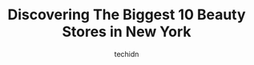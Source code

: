 ---
layout: ampstory
image: https://i0.wp.com/paketmu.com/wp-content/uploads/2023/06/thompson-alchemists-0-in-new-york-1686365261.jpeg?resize=640,853
author: techidn
featured: false
description: Explore the diverse Beauty Store scene in New York, home to an incredible selection of 10 establishments catering to every taste. Whether youre in search of iconic favorites or undiscovered
title: Discovering The Biggest 10 Beauty Stores in New York
cover:
   title: Discovering The Biggest 10 Beauty Stores in New York
   subtitle: RICKPATE
   background: https://paketmu.com/wp-content/uploads/2023/06/thompson-alchemists-0-in-new-york-1686365261.jpeg

pages: 
 - layout: thirds
   top: <h1>#1 Ulta Beauty</h1>
   bottom: "<p>This was my first time coming into Ultra Beauty.  Ive always passed by the store however my daughter was looking for a specific product so we decided to go into the st</p>"
   background: https://paketmu.com/wp-content/uploads/2023/06/thompson-alchemists-1-in-new-york-1686365262.jpeg
   backgroundblur: true
 - layout: thirds
   top: <h1>#2 Manhattan Beauty</h1>
   bottom: "<p>This is one of those old school, New York City gems. The type of place that has everything you need, everything you didnt know you needed, and expert customer service to</p>"
   background: https://paketmu.com/wp-content/uploads/2023/06/thompson-alchemists-2-in-new-york-1686365262.jpeg
   cta:
      link: https://paketmu.com/discovering-the-biggest-10-beauty-stores-in-new-york/
      text: Discovering The Biggest 10 Beauty Stores in New York
 - layout: thirds
   top: <h1>#3 Total Beauty Supply</h1>
   bottom: "<p>They were all super helpful and friendly. I never even had a chance to ask for help because everyone was offering their assistance right away. Highly recommend.</p>"
   background: https://paketmu.com/wp-content/uploads/2023/06/thompson-alchemists-3-in-new-york-1686365264.jpeg
   cta:
      link: https://paketmu.com/discovering-the-biggest-10-beauty-stores-in-new-york/
      text: Discovering The Biggest 10 Beauty Stores in New York
 - layout: thirds
   top: <h1>#4 Optima Beauty Supply</h1>
   bottom: "<p>84-15 Roosevelt Ave, Jackson Heights, NY 11372, United States</p>"
   background: https://images.unsplash.com/photo-1595364397663-fca4f075d796?ixlib=rb-4.0.3&ixid=MnwxMjA3fDB8MHxwaG90by1wYWdlfHx8fGVufDB8fHx8&auto=format&fit=crop&w=640&h=853&q=80
   cta:
      link: https://paketmu.com/discovering-the-biggest-10-beauty-stores-in-new-york/
      text: Discovering The Biggest 10 Beauty Stores in New York
 - layout: thirds
   top: <h1>#5 Today Beauty Supply</h1>
   bottom: "<p>2510 Adam Clayton Powell Jr Blvd, New York, NY 10039, United States</p>"
   background: https://images.unsplash.com/photo-1541356665065-22676f35dd40?ixlib=rb-4.0.3&ixid=MnwxMjA3fDB8MHxwaG90by1wYWdlfHx8fGVufDB8fHx8&auto=format&fit=crop&w=640&h=853&q=80
   cta:
      link: https://paketmu.com/discovering-the-biggest-10-beauty-stores-in-new-york/
      text: Discovering The Biggest 10 Beauty Stores in New York
 - layout: thirds
   top: <h1>#6 Broadway Beauty Wholesale</h1>
   bottom: "<p>19-99 W 28th St, New York, NY 10001, United States</p>"
   background: https://images.unsplash.com/photo-1614648718611-0635f29016cb?ixlib=rb-4.0.3&ixid=MnwxMjA3fDB8MHxwaG90by1wYWdlfHx8fGVufDB8fHx8&auto=format&fit=crop&w=640&h=853&q=80
   cta:
      link: https://paketmu.com/discovering-the-biggest-10-beauty-stores-in-new-york/
      text: Discovering The Biggest 10 Beauty Stores in New York
 - layout: thirds
   top: <h1>#7 Total 125 Beauty Supply</h1>
   bottom: "<p>56 E 125th St, New York, NY 10035, United States</p>"
   background: https://images.unsplash.com/photo-1561679660-d00ee1e0dc8e?ixlib=rb-4.0.3&ixid=MnwxMjA3fDB8MHxwaG90by1wYWdlfHx8fGVufDB8fHx8&auto=format&fit=crop&w=640&h=853&q=80
   cta:
      link: https://paketmu.com/discovering-the-biggest-10-beauty-stores-in-new-york/
      text: Discovering The Biggest 10 Beauty Stores in New York
 - layout: thirds
   middle: Continue reading...
   background: https://images.unsplash.com/photo-1462556791646-c201b8241a94?ixlib=rb-4.0.3&ixid=MnwxMjA3fDB8MHxwaG90by1wYWdlfHx8fGVufDB8fHx8&auto=format&fit=crop&w=640&h=853&q=80
   cta:
      link: https://paketmu.com/discovering-the-biggest-10-beauty-stores-in-new-york/
      text: Discovering The Biggest 10 Beauty Stores in New York
      
---